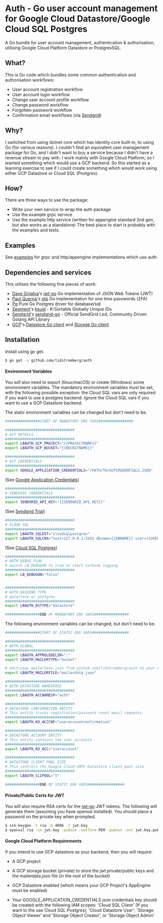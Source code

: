 # Auth - Go user account management for Google Cloud Datastore/Google Cloud SQL Postgres

A Go bundle for user account management, authentication & authorisation, utilising Google Cloud Platform Datastore or PostgresSQL.

## What?
This is Go code which bundles some common authentication and authorisation workflows:
* User account registration workflow
* User account login workflow
* Change user account profile workflow
* Change password workflow
* Forgotten password workflow
* Confirmation email workflows (via [Sendgrid])

## Why?
I switched from using dotnet core which has identity core built-in, to using Go (for various reasons). I couldn't find an equivalent user management package for Go, and I didn't want to buy a service because I didn't have a revenue stream to pay with. I work mainly with Google Cloud Platform, so I wanted something which would use a GCP backend. So this started as a learning exercise to see if I could create something which would work using either GCP Datastore or Cloud SQL (Postgres).

## How?
There are three ways to use the package:
* Write your own service to wrap the auth package
* Use the example grpc service
* Use the example http service (written for appengine standard 2nd gen, but also works as a standalone)
The best place to start is probably with the examples and tests.

## Examples
See [examples] for grpc and http/appengine implementations which use auth.

## Dependencies and services
This utilises the following fine pieces of work:
* [Dave Grijalva]'s [jwt-go] Go implementation of JSON Web Tokens (JWT)
* [Paul Querna]'s [otp] Go implementation for one time passwords (2FA)
* [Pq] Pure Go Postgres driver for database/sql
* [Segment]'s [ksuid] - K-Sortable Globally Unique IDs
* [Sendgrid]'s [sendgrid-go] - Official SendGrid Led, Community Driven Golang API Library
* [GCP]'s [Datastore Go client] and [Storage Go client]

## Installation
Install using go get.

```sh
$ go get -u github.com/lidstromberg/auth
```
#### Environment Variables
You will also need to export (linux/macOS) or create (Windows) some environment variables.
The mandatory environment variables must be set, with the following possible exception: the Cloud SQL vars are only required if you want to use a postgres backend. Ignore the Cloud SQL vars if you want to use a GCP Datastore backend.

The static environment variables can be changed but don't need to be.

```sh
################START OF MANDATORY ENV VARS################

################################
# GCP DETAILS
################################
export LBAUTH_GCP_PROJECT="{{PROJECTNAME}}"
export LBAUTH_GCP_BUCKET="{{BUCKETNAME}}"
```
```sh
################################
# GCP CREDENTIALS
################################
export GOOGLE_APPLICATION_CREDENTIALS="/PATH/TO/GCPCREDENTIALS.JSON"
```
(See [Google Application Credentials])
```sh
################################
# SENDGRID CREDENTIALS
################################
export SENDGRID_API_KEY="{{SENDGRID_API_KEY}}"
```
(See [Sendgrid Trial])
```sh
################################
# CLOUD SQL
################################
export LBAUTH_SQLDST="cloudsqlpostgres"
export LBAUTH_SQLCNX="host=127.0.0.1:5432 dbname={{DBNAME}} user={{USER}} password={{PASSWORD}} sslmode=disable"
```
(See [Cloud SQL Postgres])

```sh
################################
# AUTH DEBUG FLAG
# switch LB_DEBUGON to true to start verbose logging
################################
export LB_DEBUGON="false"


################################
# AUTH BACKEND TYPE
# datastore or postgres
################################
export LBAUTH_DSTYPE="datastore"

################END OF MANDATORY ENV VARS################
```

The following environment variables can be changed, but don't need to be.
```sh
################START OF STATIC ENV VARS#################

################################
# AUTH GLOBAL
################################
export LBAUTH_APPROLEDELIM=":"
export LBAUTH_MAILERTYPE="bucket"

# edit/copy mailerdata.json from github.com/lidstromberg/auth to your GCP bucket
export LBAUTH_MAILERFILE="mailerdata.json"

################################
# AUTH DATASTORE NAMESPACE
################################
export LBAUTH_ACCNAMESP="auth"

################################
# DATASTORE CONFIRMATION ENTITY
# This entity tracks registration/password reset email requests
################################
export LBAUTH_KD_ACCCNF="useraccountconfirmation"

################################
# DATASTORE ACCOUNT ENTITY
# This entity contains the user accounts
################################
export LBAUTH_KD_ACC="useraccount"

################################
# DATASTORE CLIENT POOL SIZE
# This controls the Google Cloud GRPC Datastore client pool size
################################
export LBAUTH_CLIPOOL="5"

################END OF STATIC ENV VARS#################
```

#### Private/Public Certs for JWT
You will also require RSA certs for the [jwt-go] JWT tokens. The following will generate them (assuming you have openssl installed). You should place a password on the private key when prompted.

```sh
$ ssh-keygen -t rsa -b 4096 -f jwt.key
$ openssl rsa -in jwt.key -pubout -outform PEM -pubout -out jwt.key.pub
```

#### Google Cloud Platform Requirements
If you intend to use GCP datastore as your backend, then you will require:
* A GCP project
* A GCP storage bucket (private) to store the jwt private/public keys and the mailerdata.json file (in the root of the bucket)
* GCP Datastore enabled (which means your GCP Project's AppEngine must be enabled)
* Your GOOGLE_APPLICATION_CREDENTIALS json credentials key should be created with the following IAM scopes: 'Cloud SQL Client' (If you want to the use Cloud SQL Postgres); 'Cloud Datastore User'; 'Storage Object Viewer' and 'Storage Object Creator', or 'Storage Object Admin'.


   [Dave Grijalva]: <https://github.com/dgrijalva>
   [jwt-go]: <https://github.com/dgrijalva/jwt-go>
   [Paul Querna]: <https://github.com/pquerna>
   [otp]: <https://github.com/pquerna/otp>
   [Pq]: <https://github.com/lib/pq>
   [Segment]: <https://github.com/segmentio>
   [ksuid]: <https://github.com/segmentio/ksuid>
   [GCP]: <https://cloud.google.com/>
   [Datastore Go client]: <https://cloud.google.com/datastore/docs/reference/libraries#client-libraries-install-go>
   [Storage Go client]: <https://cloud.google.com/storage/docs/reference/libraries#client-libraries-install-go>
   [Sendgrid]: <https://github.com/sendgrid>
   [sendgrid-go]: <https://github.com/sendgrid/sendgrid-go>
   [Sendgrid Trial]: <https://signup.sendgrid.com>
   [Google Application Credentials]: <https://cloud.google.com/docs/authentication/production#auth-cloud-implicit-go>
   [Cloud SQL Postgres]: <https://cloud.google.com/sql/docs/postgres/sql-proxy>
   [examples]: <https://github.com/lidstromberg/examples>
